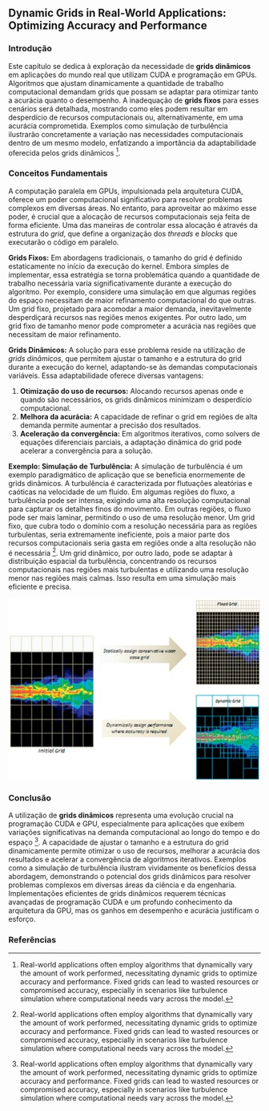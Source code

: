 ## Dynamic Grids in Real-World Applications: Optimizing Accuracy and Performance

### Introdução
Este capítulo se dedica à exploração da necessidade de **grids dinâmicos** em aplicações do mundo real que utilizam CUDA e programação em GPUs. Algoritmos que ajustam dinamicamente a quantidade de trabalho computacional demandam grids que possam se adaptar para otimizar tanto a acurácia quanto o desempenho. A inadequação de **grids fixos** para esses cenários será detalhada, mostrando como eles podem resultar em desperdício de recursos computacionais ou, alternativamente, em uma acurácia comprometida. Exemplos como simulação de turbulência ilustrarão concretamente a variação nas necessidades computacionais dentro de um mesmo modelo, enfatizando a importância da adaptabilidade oferecida pelos grids dinâmicos [^1].

### Conceitos Fundamentais
A computação paralela em GPUs, impulsionada pela arquitetura CUDA, oferece um poder computacional significativo para resolver problemas complexos em diversas áreas. No entanto, para aproveitar ao máximo esse poder, é crucial que a alocação de recursos computacionais seja feita de forma eficiente. Uma das maneiras de controlar essa alocação é através da estrutura do *grid*, que define a organização dos *threads* e *blocks* que executarão o código em paralelo.

**Grids Fixos:** Em abordagens tradicionais, o tamanho do grid é definido estaticamente no início da execução do kernel. Embora simples de implementar, essa estratégia se torna problemática quando a quantidade de trabalho necessária varia significativamente durante a execução do algoritmo. Por exemplo, considere uma simulação em que algumas regiões do espaço necessitam de maior refinamento computacional do que outras. Um grid fixo, projetado para acomodar a maior demanda, inevitavelmente desperdiçará recursos nas regiões menos exigentes. Por outro lado, um grid fixo de tamanho menor pode comprometer a acurácia nas regiões que necessitam de maior refinamento.

**Grids Dinâmicos:** A solução para esse problema reside na utilização de *grids dinâmicos*, que permitem ajustar o tamanho e a estrutura do grid durante a execução do kernel, adaptando-se às demandas computacionais variáveis. Essa adaptabilidade oferece diversas vantagens:

1.  **Otimização do uso de recursos:** Alocando recursos apenas onde e quando são necessários, os grids dinâmicos minimizam o desperdício computacional.
2.  **Melhora da acurácia:** A capacidade de refinar o grid em regiões de alta demanda permite aumentar a precisão dos resultados.
3.  **Aceleração da convergência:** Em algoritmos iterativos, como solvers de equações diferenciais parciais, a adaptação dinâmica do grid pode acelerar a convergência para a solução.

**Exemplo: Simulação de Turbulência:** A simulação de turbulência é um exemplo paradigmático de aplicação que se beneficia enormemente de grids dinâmicos. A turbulência é caracterizada por flutuações aleatórias e caóticas na velocidade de um fluido. Em algumas regiões do fluxo, a turbulência pode ser intensa, exigindo uma alta resolução computacional para capturar os detalhes finos do movimento. Em outras regiões, o fluxo pode ser mais laminar, permitindo o uso de uma resolução menor. Um grid fixo, que cubra todo o domínio com a resolução necessária para as regiões turbulentas, seria extremamente ineficiente, pois a maior parte dos recursos computacionais seria gasta em regiões onde a alta resolução não é necessária [^1]. Um grid dinâmico, por outro lado, pode se adaptar à distribuição espacial da turbulência, concentrando os recursos computacionais nas regiões mais turbulentas e utilizando uma resolução menor nas regiões mais calmas. Isso resulta em uma simulação mais eficiente e precisa.

![Illustration comparing fixed versus dynamic grids for turbulence simulation, demonstrating adaptive mesh refinement for performance optimization.](./../images/image2.jpg)

### Conclusão
A utilização de **grids dinâmicos** representa uma evolução crucial na programação CUDA e GPU, especialmente para aplicações que exibem variações significativas na demanda computacional ao longo do tempo e do espaço [^1]. A capacidade de ajustar o tamanho e a estrutura do grid dinamicamente permite otimizar o uso de recursos, melhorar a acurácia dos resultados e acelerar a convergência de algoritmos iterativos. Exemplos como a simulação de turbulência ilustram vividamente os benefícios dessa abordagem, demonstrando o potencial dos grids dinâmicos para resolver problemas complexos em diversas áreas da ciência e da engenharia. Implementações eficientes de grids dinâmicos requerem técnicas avançadas de programação CUDA e um profundo conhecimento da arquitetura da GPU, mas os ganhos em desempenho e acurácia justificam o esforço.

### Referências
[^1]: Real-world applications often employ algorithms that dynamically vary the amount of work performed, necessitating dynamic grids to optimize accuracy and performance. Fixed grids can lead to wasted resources or compromised accuracy, especially in scenarios like turbulence simulation where computational needs vary across the model.
<!-- END -->